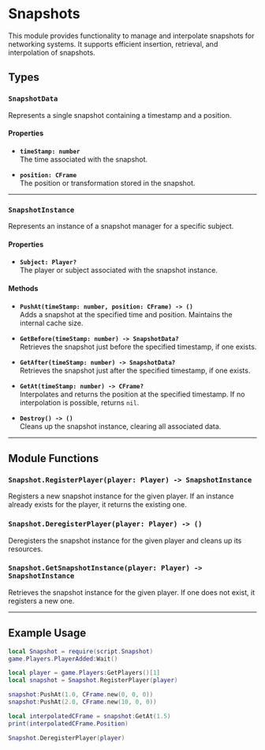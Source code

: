 # Snapshots

This module provides functionality to manage and interpolate snapshots for networking systems. It supports efficient insertion, retrieval, and interpolation of snapshots.

## Types

### `SnapshotData`

Represents a single snapshot containing a timestamp and a position.

#### Properties

- **`timeStamp: number`**  
  The time associated with the snapshot.

- **`position: CFrame`**  
  The position or transformation stored in the snapshot.

---

### `SnapshotInstance`

Represents an instance of a snapshot manager for a specific subject.

#### Properties

- **`Subject: Player?`**  
  The player or subject associated with the snapshot instance.

#### Methods

- **`PushAt(timeStamp: number, position: CFrame) -> ()`**  
  Adds a snapshot at the specified time and position. Maintains the internal cache size.

- **`GetBefore(timeStamp: number) -> SnapshotData?`**  
  Retrieves the snapshot just before the specified timestamp, if one exists.

- **`GetAfter(timeStamp: number) -> SnapshotData?`**  
  Retrieves the snapshot just after the specified timestamp, if one exists.

- **`GetAt(timeStamp: number) -> CFrame?`**  
  Interpolates and returns the position at the specified timestamp. If no interpolation is possible, returns `nil`.

- **`Destroy() -> ()`**  
  Cleans up the snapshot instance, clearing all associated data.

---

## Module Functions

### `Snapshot.RegisterPlayer(player: Player) -> SnapshotInstance`

Registers a new snapshot instance for the given player. If an instance already exists for the player, it returns the existing one.

### `Snapshot.DeregisterPlayer(player: Player) -> ()`

Deregisters the snapshot instance for the given player and cleans up its resources.

### `Snapshot.GetSnapshotInstance(player: Player) -> SnapshotInstance`

Retrieves the snapshot instance for the given player. If one does not exist, it registers a new one.

---

## Example Usage

```lua
local Snapshot = require(script.Snapshot)
game.Players.PlayerAdded:Wait()

local player = game.Players:GetPlayers()[1]
local snapshot = Snapshot.RegisterPlayer(player)

snapshot:PushAt(1.0, CFrame.new(0, 0, 0))
snapshot:PushAt(2.0, CFrame.new(10, 0, 0))

local interpolatedCFrame = snapshot:GetAt(1.5)
print(interpolatedCFrame.Position)

Snapshot.DeregisterPlayer(player)
```